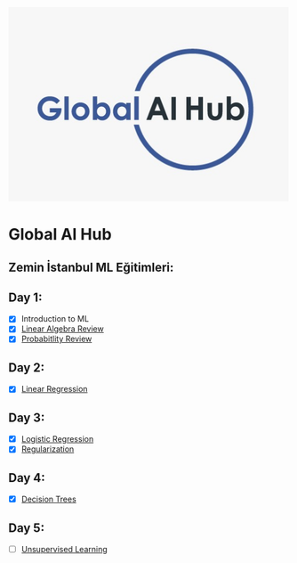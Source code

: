 ![](global.jpeg)

# Global AI Hub

## Zemin İstanbul ML Eğitimleri:

## Day 1:

- [x] Introduction to ML
- [x] [Linear Algebra Review](https://github.com/cobanov/zemin_istanbul/blob/master/Linear_Algebra.ipynb)
- [x] [Probabitlity Review](https://github.com/cobanov/zemin_istanbul/blob/master/probability.ipynb)

## Day 2:

- [x] [Linear Regression](https://github.com/cobanov/zemin_istanbul/blob/master/linear_regression.ipynb)

## Day 3:

- [x] [Logistic Regression](https://github.com/cobanov/zemin_istanbul/blob/master/logistic_regression.ipynb)
- [x] [Regularization](https://github.com/cobanov/zemin_istanbul/blob/master/regularization.ipynb)

## Day 4:

- [x] [Decision Trees](https://github.com/cobanov/zemin_istanbul/blob/master/decision_trees.ipynb)

## Day 5:

- [ ] [Unsupervised Learning](https://github.com/cobanov/zemin_istanbul/blob/master/unsupervised_learning.ipynb)
